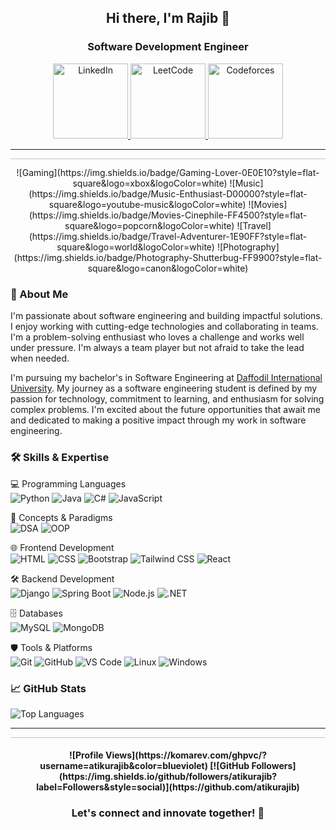 <h2 align="center">Hi there, I'm Rajib 👋</h2>
<h3 align="center">Software Development Engineer</h3>

<p align="center">
  <a href="https://linkedin.com/in/atikurajib">
    <img src="https://img.shields.io/badge/LinkedIn-0077B5?style=for-the-badge&logo=linkedin&logoColor=white" alt="LinkedIn" width="120">
  </a>
  <a href="https://leetcode.com/atikurajib/">
    <img src="https://img.shields.io/badge/LeetCode-FFA116?style=for-the-badge&logo=leetcode&logoColor=white" alt="LeetCode" width="120">
  </a>
  <a href="https://codeforces.com/profile/atikurajib">
    <img src="https://img.shields.io/badge/Codeforces-1F8ACB?style=for-the-badge&logo=codeforces&logoColor=white" alt="Codeforces" width="120">
  </a>
</p>

<hr>
<svg width="100%" height="0.5">
  <line x1="0" y1="0" x2="100%" y2="0" stroke="#000" stroke-width="0.5"/>
</svg>

<p align="center">
![Gaming](https://img.shields.io/badge/Gaming-Lover-0E0E10?style=flat-square&logo=xbox&logoColor=white)
![Music](https://img.shields.io/badge/Music-Enthusiast-D00000?style=flat-square&logo=youtube-music&logoColor=white)
![Movies](https://img.shields.io/badge/Movies-Cinephile-FF4500?style=flat-square&logo=popcorn&logoColor=white)
![Travel](https://img.shields.io/badge/Travel-Adventurer-1E90FF?style=flat-square&logo=world&logoColor=white)
![Photography](https://img.shields.io/badge/Photography-Shutterbug-FF9900?style=flat-square&logo=canon&logoColor=white)
</p>  

### 🤖 About Me
I'm passionate about software engineering and building impactful solutions. I enjoy working with cutting-edge technologies and collaborating in teams. I'm a problem-solving enthusiast who loves a challenge and works well under pressure. I'm always a team player but not afraid to take the lead when needed.

I'm pursuing my bachelor's in Software Engineering at [Daffodil International University](https://daffodilvarsity.edu.bd/). My journey as a software engineering student is defined by my passion for technology, commitment to learning, and enthusiasm for solving complex problems. I'm excited about the future opportunities that await me and dedicated to making a positive impact through my work in software engineering.

### 🛠️ Skills & Expertise

💻 Programming Languages </br>
![Python](https://img.shields.io/badge/Python-Expert-0000FF?style=flat-square&logo=python&logoColor=darkgreen)
![Java](https://img.shields.io/badge/Java-Intermediate-FFD700?style=flat-square&logo=java&logoColor=white)
![C#](https://img.shields.io/badge/C%23-Beginner-FF0000?style=flat-square&logo=csharp&logoColor=white)
![JavaScript](https://img.shields.io/badge/JavaScript-Beginner-FF0000?style=flat-square&logo=javascript&logoColor=black)

🔢 Concepts & Paradigms </br>
![DSA](https://img.shields.io/badge/DSA-Intermediate-FFD700?style=flat-square&logo=codeforces&logoColor=white)
![OOP](https://img.shields.io/badge/OOP-Expert-0000FF?style=flat-square&logo=java&logoColor=white)

🌐 Frontend Development </br>
![HTML](https://img.shields.io/badge/HTML-Beginner-FF0000?style=flat-square&logo=html5&logoColor=white)
![CSS](https://img.shields.io/badge/CSS-Beginner-FF0000?style=flat-square&logo=css3&logoColor=white)
![Bootstrap](https://img.shields.io/badge/Bootstrap-Beginner-FF0000?style=flat-square&logo=bootstrap&logoColor=white)
![Tailwind CSS](https://img.shields.io/badge/TailwindCSS-Beginner-FF0000?style=flat-square&logo=tailwindcss&logoColor=white)
![React](https://img.shields.io/badge/React-Beginner-FF0000?style=flat-square&logo=react&logoColor=black)

🛠️ Backend Development </br>
![Django](https://img.shields.io/badge/Django-Beginner-FF0000?style=flat-square&logo=django&logoColor=white)
![Spring Boot](https://img.shields.io/badge/SpringBoot-Beginner-FF0000?style=flat-square&logo=springboot&logoColor=white)
![Node.js](https://img.shields.io/badge/Node.js-Beginner-FF0000?style=flat-square&logo=node.js&logoColor=white)
![.NET](https://img.shields.io/badge/.NET-Beginner-FF0000?style=flat-square&logo=dotnet&logoColor=white)

🗄️ Databases </br>
![MySQL](https://img.shields.io/badge/MySQL-Beginner-FF0000?style=flat-square&logo=mysql&logoColor=white)
![MongoDB](https://img.shields.io/badge/MongoDB-Beginner-FF0000?style=flat-square&logo=mongodb&logoColor=white)

🛡️ Tools & Platforms </br>
![Git](https://img.shields.io/badge/Git-Beginner-FF0000?style=flat-square&logo=git&logoColor=white)
![GitHub](https://img.shields.io/badge/GitHub-Expert-0000FF?style=flat-square&logo=github&logoColor=white)
![VS Code](https://img.shields.io/badge/VS%20Code-Expert-0000FF?style=flat-square&logo=visual-studio-code&logoColor=white)
![Linux](https://img.shields.io/badge/Linux-Intermediate-FFD700?style=flat-square&logo=linux&logoColor=black)
![Windows](https://img.shields.io/badge/Windows-Expert-0000FF?style=flat-square&logo=windows&logoColor=white)

### 📈 GitHub Stats
![Top Languages](https://github-readme-stats.vercel.app/api/top-langs/?username=atikurajib&layout=compact&theme=radical)

<hr>
<svg width="100%" height="0.5">
  <line x1="0" y1="0" x2="100%" y2="0" stroke="#000" stroke-width="0.5" />
</svg>
<h4 align="center">
![Profile Views](https://komarev.com/ghpvc/?username=atikurajib&color=blueviolet)
[![GitHub Followers](https://img.shields.io/github/followers/atikurajib?label=Followers&style=social)](https://github.com/atikurajib)
</h4>
<h3 align="center">Let's connect and innovate together! 🥳</h3>
